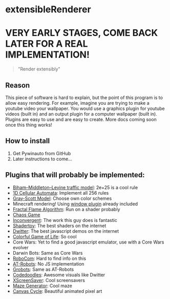 # extensibleRenderer
# VERY EARLY STAGES, COME BACK LATER FOR A REAL IMPLEMENTATION!
> "Render extensibly"

## Reason
This piece of software is hard to explain, but the point of this program is to allow easy rendering. For example, imagine you are trying to make a youtube video your wallpaper. You would use a graphics plugin for youtube videos (built in) and an output plugin for a computer wallpaper (built in). Plugins are easy to use and are easy to create. More docs coming soon once this thing works!

## How to install
1. Get Pywinauto from GitHub
2. Later instructions to come...

## Plugins that will probably be implemented:
* [Biham–Middleton–Levine traffic model](http://htmlpreview.github.io/?https://raw.githubusercontent.com/MaciekBaron/BMLTrafficJS/master/index.html): 2e+25 is a cool rule
* [1D Cellular Automata](https://github.com/ogham/mindless-automata): Implement all 256 rules
* [Gray-Scott Model](http://pmneila.github.io/jsexp/grayscott/): Choose own color schemes
* Minecraft rendering! Using [window plugin](plugins/Gp_renderWindow.py) already included
* [Fractal Flame Algorithm](https://tariqksoliman.github.io/Fractal-Inferno/): Run on a shader probably
* [Chaos Game](http://rectangleworld.com/demos/ChaosGame/chaos_game.html)
* [Inconvergent](https://img.inconvergent.net/generative/): The work this guy does is fantastic
* [Shadertoy](https://www.shadertoy.com/): The best shaders on the internet
* [Dwitter](https://www.dwitter.net/): The best javascript demos on the internet
* [Colorful Game of Life](https://jaxry.github.io/colorful-life/): So cool
* Core Wars: Yet to find a good javascript emulator, use with a Core Wars evolver
* Darwin Bots: Same as Core Wars
* [RoboCom](https://github.com/felixge/js-robocom): Hard to find info on this
* [AT-Robots](http://necrobones.com/atrobots/): No JS implementation
* [Grobots](http://grobots.sourceforge.net/): Same as AT-Robots
* [Codedoodles](http://codedoodl.es/): Awesome visuals like Dwitter
* [XScreenSaver](https://www.jwz.org/xscreensaver/): Cool screensavers
* [Maze Generator](http://journal.stuffwithstuff.com/2014/12/21/rooms-and-mazes/): Cool maze
* [Canvas Cycle](http://www.effectgames.com/demos/canvascycle/): Beautiful animated pixel art
